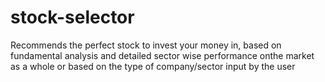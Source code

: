 # stock-selector
Recommends the perfect stock to invest your money in, based on fundamental analysis and detailed sector wise performance onthe market as a whole or based on the type of company/sector input by the user 
